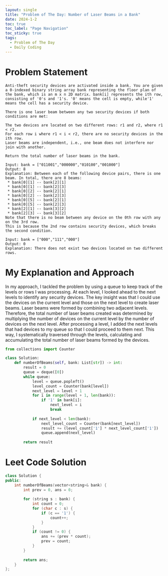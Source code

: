```yaml
---
layout: single
title: "Problem of The Day: Number of Laser Beams in a Bank"
date: 2024-1-2
toc: true
toc_label: "Page Navigation"
toc_sticky: true
tags:
  - Problem of The Day
  - Daily Coding
---
```

# Problem Statement
```
Anti-theft security devices are activated inside a bank. You are given a 0-indexed binary string array bank representing the floor plan of the bank, which is an m x n 2D matrix. bank[i] represents the ith row, consisting of '0's and '1's. '0' means the cell is empty, while'1' means the cell has a security device.

There is one laser beam between any two security devices if both conditions are met:

The two devices are located on two different rows: r1 and r2, where r1 < r2.
For each row i where r1 < i < r2, there are no security devices in the ith row.
Laser beams are independent, i.e., one beam does not interfere nor join with another.

Return the total number of laser beams in the bank.

Input: bank = ["011001","000000","010100","001000"]
Output: 8
Explanation: Between each of the following device pairs, there is one beam. In total, there are 8 beams:
 * bank[0][1] -- bank[2][1]
 * bank[0][1] -- bank[2][3]
 * bank[0][2] -- bank[2][1]
 * bank[0][2] -- bank[2][3]
 * bank[0][5] -- bank[2][1]
 * bank[0][5] -- bank[2][3]
 * bank[2][1] -- bank[3][2]
 * bank[2][3] -- bank[3][2]
Note that there is no beam between any device on the 0th row with any on the 3rd row.
This is because the 2nd row contains security devices, which breaks the second condition.

Input: bank = ["000","111","000"]
Output: 0
Explanation: There does not exist two devices located on two different rows.
```

# My Explanation and Approach
In my approach, I tackled the problem by using a queue to keep track of the levels or rows I was processing. At each level, I looked ahead to the next levels to identify any security devices. The key insight was that I could use the devices on the current level and those on the next level to create laser beams. Laser beams were formed by combining two adjacent levels. Therefore, the total number of laser beams created was determined by multiplying the number of devices on the current level by the number of devices on the next level. After processing a level, I added the next levels that had devices to my queue so that I could proceed to them next. This way, I systematically traversed through the levels, calculating and accumulating the total number of laser beams formed by the devices.

```python
from collections import Counter

class Solution:
    def numberOfBeams(self, bank: List[str]) -> int:
        result = 0
        queue = deque([0])
        while queue:
            level = queue.popleft()
            level_count = Counter(bank[level])
            next_level = level + 1
            for i in range(level + 1, len(bank)):
                if '1' in bank[i]:
                    next_level = i
                    break
            
            if next_level < len(bank):
                next_level_count = Counter(bank[next_level])
                result += (level_count['1'] * next_level_count['1'])
                queue.append(next_level)
        
        return result
```

# Leet Code Solution
```cpp
class Solution {
public:
    int numberOfBeams(vector<string>& bank) {
        int prev = 0, ans = 0;
        
        for (string s : bank) {
            int count = 0;
            for (char c : s) {
                if (c == '1') {
                    count++;
                }
            }
            if (count != 0) {
                ans += (prev * count);
                prev = count;
            }
        }
        
        return ans;
    }
};
```